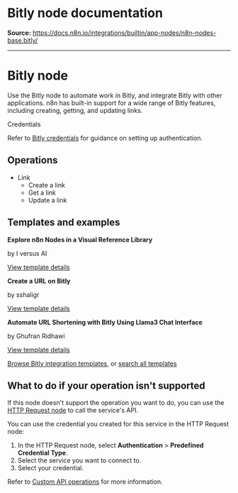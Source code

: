 # Bitly node documentation

**Source:** https://docs.n8n.io/integrations/builtin/app-nodes/n8n-nodes-base.bitly/

---

# Bitly node

Use the Bitly node to automate work in Bitly, and integrate Bitly with other applications. n8n has built-in support for a wide range of Bitly features, including creating, getting, and updating links.

Credentials

Refer to [Bitly credentials](../../credentials/bitly/) for guidance on setting up authentication.

## Operations

- Link
  - Create a link
  - Get a link
  - Update a link

## Templates and examples

**Explore n8n Nodes in a Visual Reference Library**

by I versus AI

[View template details](https://n8n.io/workflows/3891-explore-n8n-nodes-in-a-visual-reference-library/)

**Create a URL on Bitly**

by sshaligr

[View template details](https://n8n.io/workflows/442-create-a-url-on-bitly/)

**Automate URL Shortening with Bitly Using Llama3 Chat Interface**

by Ghufran Ridhawi

[View template details](https://n8n.io/workflows/3885-automate-url-shortening-with-bitly-using-llama3-chat-interface/)

[Browse Bitly integration templates](https://n8n.io/integrations/bitly/), or [search all templates](https://n8n.io/workflows/)

## What to do if your operation isn't supported

If this node doesn't support the operation you want to do, you can use the [HTTP Request node](../../core-nodes/n8n-nodes-base.httprequest/) to call the service's API.

You can use the credential you created for this service in the HTTP Request node:

1. In the HTTP Request node, select **Authentication** > **Predefined Credential Type**.
2. Select the service you want to connect to.
3. Select your credential.

Refer to [Custom API operations](../../../custom-operations/) for more information.
